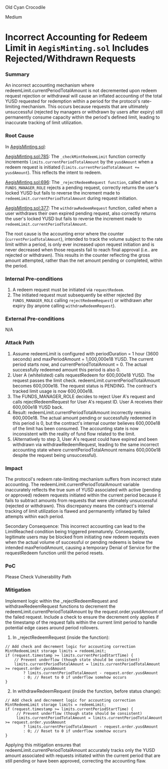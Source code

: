 Old Cyan Crocodile

Medium

# Incorrect Accounting for Redeem Limit in `AegisMinting.sol` Includes Rejected/Withdrawn Requests

### Summary

An incorrect accounting mechanism where redeemLimit.currentPeriodTotalAmount is not decremented upon redeem request rejection or withdrawal will cause an inflated accounting of the total YUSD requested for redemption within a period for the protocol's rate-limiting mechanism. This occurs because requests that are ultimately unsuccessful (rejected by managers or withdrawn by users after expiry) still permanently consume capacity within the period's defined limit, leading to inaccurate tracking of limit utilization.

### Root Cause

In [AegisMinting.sol](https://github.com/sherlock-audit/2025-04-aegis-op-grant/blob/main/aegis-contracts/contracts/AegisMinting.sol#L785-L803):

[AegisMinting.sol:785](https://github.com/sherlock-audit/2025-04-aegis-op-grant/blob/main/aegis-contracts/contracts/AegisMinting.sol#L785-L803): The `_checkMintRedeemLimit` function correctly increments `limits.currentPeriodTotalAmount` by the `yusdAmount` when a redeem request is initiated (`limits.currentPeriodTotalAmount += yusdAmount`). This reflects the intent to redeem.

[AegisMinting.sol:696](https://github.com/sherlock-audit/2025-04-aegis-op-grant/blob/main/aegis-contracts/contracts/AegisMinting.sol#L696-L704): The `_rejectRedeemRequest function`, called when a `FUNDS_MANAGER_ROLE` rejects a pending request, correctly returns the user's locked YUSD but fails to reverse the increment made to `redeemLimit.currentPeriodTotalAmount` during request initiation.

[AegisMinting.sol:377](https://github.com/sherlock-audit/2025-04-aegis-op-grant/blob/main/aegis-contracts/contracts/AegisMinting.sol#L377-L390): The `withdrawRedeemRequest` function, called when a user withdraws their own expired pending request, also correctly returns the user's locked YUSD but fails to reverse the increment made to `redeemLimit.currentPeriodTotalAmount`.

The root cause is the accounting error where the counter (`currentPeriodTotalAmount`), intended to track the volume subject to the rate limit within a period, is only ever increased upon request initiation and is never decreased when those requests fail to reach final approval (i.e.. are rejected or withdrawn). This results in the counter reflecting the gross amount attempted, rather than the net amount pending or completed, within the period.

### Internal Pre-conditions

1. A redeem request must be initiated via `requestRedeem`.
2. The initiated request must subsequently be either rejected (by `FUNDS_MANAGER_ROLE` calling `rejectRedeemRequest`) or withdrawn after expiry (by anyone calling `withdrawRedeemRequest`).

### External Pre-conditions

N/A

### Attack Path

1. Assume redeemLimit is configured with periodDuration = 1 hour (3600 seconds) and maxPeriodAmount = 1,000,000e18 YUSD. The current period starts now, and currentPeriodTotalAmount = 0. The actual successfully redeemed amount this period is also 0.
2. User A (whitelisted) calls requestRedeem for 600,000e18 YUSD. The request passes the limit check. redeemLimit.currentPeriodTotalAmount becomes 600,000e18. The request status is PENDING. The contract's tracked limit usage is now 600,000e18.
3. The FUNDS_MANAGER_ROLE decides to reject User A's request and calls rejectRedeemRequest for User A's request ID. User A receives their 600,000e18 YUSD back.
4. Result: redeemLimit.currentPeriodTotalAmount incorrectly remains 600,000e18. The actual amount pending or successfully redeemed in this period is 0, but the contract's internal counter believes 600,000e18 of the limit has been consumed. The accounting state is now inconsistent with the reality of fund flow related to the limit.
5. (Alternatively to step 3, User A's request could have expired and been withdrawn via withdrawRedeemRequest, leading to the same incorrect accounting state where currentPeriodTotalAmount remains 600,000e18 despite the request being unsuccessful).

### Impact

The protocol's redeem rate-limiting mechanism suffers from incorrect state accounting. The redeemLimit.currentPeriodTotalAmount variable inaccurately reflects the true sum of YUSD associated with active (pending or approved) redeem requests initiated within the current period because it fails to subtract amounts from requests that were ultimately unsuccessful (rejected or withdrawn). This discrepancy means the contract's internal tracking of limit utilization is flawed and permanently inflated by failed attempts within each period.

Secondary Consequence: This incorrect accounting can lead to the LimitReached condition being triggered prematurely. Consequently, legitimate users may be blocked from initiating new redeem requests even when the actual volume of successful or pending redeems is below the intended maxPeriodAmount, causing a temporary Denial of Service for the requestRedeem function until the period resets.

### PoC

Please Check Vulnerability Path

### Mitigation

Implement logic within the _rejectRedeemRequest and withdrawRedeemRequest functions to decrement the redeemLimit.currentPeriodTotalAmount by the request.order.yusdAmount of the failed request. Include a check to ensure the decrement only applies if the timestamp of the request falls within the current limit period to handle potential edge cases around period rollovers.

1. In _rejectRedeemRequest (inside the function):

```solidity
// Add check and decrement logic for accounting correction
MintRedeemLimit storage limits = redeemLimit;
if (request.timestamp >= limits.currentPeriodStartTime) {
    // Prevent underflow (though state should be consistent)
    limits.currentPeriodTotalAmount = limits.currentPeriodTotalAmount >= request.order.yusdAmount
        ? limits.currentPeriodTotalAmount - request.order.yusdAmount
        : 0; // Reset to 0 if underflow somehow occurs
}
```


2. In withdrawRedeemRequest (inside the function, before status change):

```solidity
// Add check and decrement logic for accounting correction
MintRedeemLimit storage limits = redeemLimit;
if (request.timestamp >= limits.currentPeriodStartTime) {
     // Prevent underflow (though state should be consistent)
     limits.currentPeriodTotalAmount = limits.currentPeriodTotalAmount >= request.order.yusdAmount
        ? limits.currentPeriodTotalAmount - request.order.yusdAmount
        : 0; // Reset to 0 if underflow somehow occurs
}
```

Applying this mitigation ensures that redeemLimit.currentPeriodTotalAmount accurately tracks only the YUSD amount associated with requests initiated within the current period that are still pending or have been approved, correcting the accounting flaw.